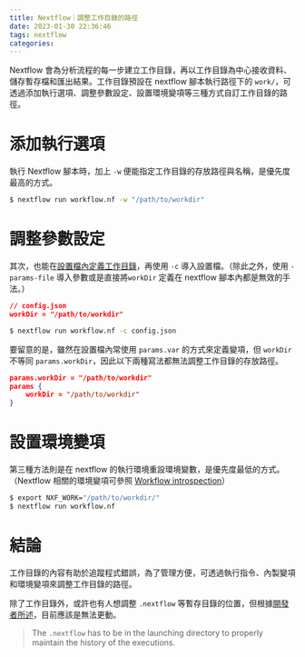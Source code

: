 ```yaml
---
title: Nextflow｜調整工作目錄的路徑
date: 2023-01-30 22:36:46
tags: nextflow
categories:
---
```

Nextflow 會為分析流程的每一步建立工作目錄，再以工作目錄為中心接收資料、儲存暫存檔和匯出結果。工作目錄預設在 nextflow 腳本執行路徑下的 `work/`，可透過添加執行選項、調整參數設定、設置環境變項等三種方式自訂工作目錄的路徑。
<!--more-->

# 添加執行選項
執行 Nextflow 腳本時，加上 `-w` 便能指定工作目錄的存放路徑與名稱，是優先度最高的方式。

```bash
$ nextflow run workflow.nf -w "/path/to/workdir"
```

# 調整參數設定
其次，也能在[設置檔內定義工作目錄](https://www.nextflow.io/docs/latest/config.html)，再使用 `-c` 導入設置檔。（除此之外，使用 `-params-file` 導入參數或是直接將`workDir` 定義在 nextflow 腳本內都是無效的手法。）

```json
// config.json
workDir = "/path/to/workdir"
```
```bash
$ nextflow run workflow.nf -c config.json
```

要留意的是，雖然在設置檔內常使用 `params.var` 的方式來定義變項，但 `workDir` 不等同 `params.workDir`，因此以下兩種寫法都無法調整工作目錄的存放路徑。
```json
params.workDir = "/path/to/workdir"
params {
    workDir = "/path/to/workdir"
}
```

# 設置環境變項
第三種方法則是在 nextflow 的執行環境重設環境變數，是優先度最低的方式。（Nextflow 相關的環境變項可參照 [Workflow introspection](https://www.nextflow.io/docs/latest/metadata.html)）
```bash
$ export NXF_WORK="/path/to/workdir/"
$ nextflow run workflow.nf
```

# 結論
工作目錄的內容有助於追蹤程式錯誤，為了管理方便，可透過執行指令、內製變項和環境變項來調整工作目錄的路徑。

除了工作目錄外，或許也有人想調整 `.nextflow` 等暫存目錄的位置，但根據[開發者所述](https://github.com/nextflow-io/nextflow/issues/1747)，目前應該是無法更動。
> The `.nextflow` has to be in the launching directory to properly maintain the history of the executions.
